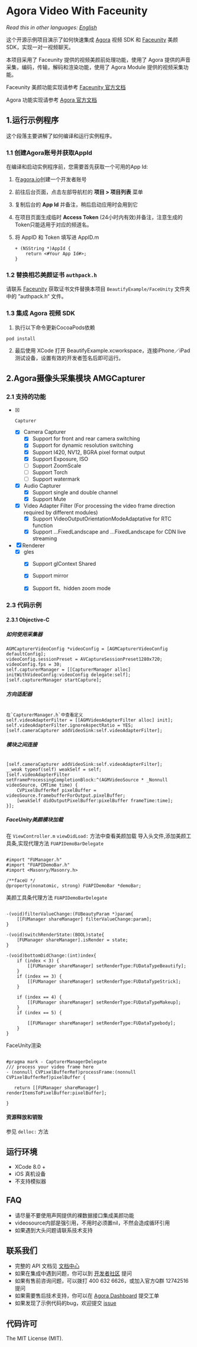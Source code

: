 # Agora Video With Faceunity

*Read this in other languages: [English](README.md)*

这个开源示例项目演示了如何快速集成 [Agora](www.agora.io) 视频 SDK 和 [Faceunity](http://www.faceunity.com) 美颜 SDK，实现一对一视频聊天。

本项目采用了 Faceunity 提供的视频美颜前处理功能，使用了 Agora 提供的声音采集，编码，传输，解码和渲染功能，使用了 Agora Module 提供的视频采集功能。

Faceunity 美颜功能实现请参考 [Faceunity 官方文档](http://www.faceunity.com/docs_develop/#/markdown/integrate/introduction)

Agora 功能实现请参考 [Agora 官方文档](https://docs.agora.io/cn/Interactive%20Broadcast/API%20Reference/oc/docs/headers/Agora-Objective-C-API-Overview.html)

## 1.运行示例程序

这个段落主要讲解了如何编译和运行实例程序。

### 1.1 创建Agora账号并获取AppId

在编译和启动实例程序前，您需要首先获取一个可用的App Id:

1. 在[agora.io](https://dashboard.agora.io/signin/)创建一个开发者账号
2. 前往后台页面，点击左部导航栏的 **项目 > 项目列表** 菜单
3. 复制后台的 **App Id** 并备注，稍后启动应用时会用到它
4. 在项目页面生成临时 **Access Token** (24小时内有效)并备注，注意生成的Token只能适用于对应的频道名。

5. 将 AppID 和 Token 填写进 AppID.m

    ```
    + (NSString *)AppId {
        return <#Your App Id#>;
    }
    ```

### 1.2 替换相芯美颜证书 `authpack.h`
请联系 [Faceunity](http://www.faceunity.com) 获取证书文件替换本项目 `BeautifyExample/FaceUnity` 文件夹中的 ”authpack.h“ 文件。

### 1.3 集成 Agora 视频 SDK

1. 执行以下命令更新CocoaPods依赖

```
pod install
```
  
2. 最后使用 XCode 打开 BeautifyExample.xcworkspace，连接iPhone／iPad 测试设备，设置有效的开发者签名后即可运行。



## 2.Agora摄像头采集模块 AMGCapturer
### 2.1 支持的功能
- [x]     Capturer
    - [x] Camera Capturer
        - [x] Support for front and rear camera switching
        - [x] Support for dynamic resolution switching
        - [x] Support I420, NV12, BGRA pixel format output
        - [x] Support Exposure, ISO
        - [ ] Support ZoomScale
        - [ ] Support Torch
        - [ ] Support watermark
    - [x] Audio Capturer
        - [x] Support single and double channel
        - [x] Support Mute
    - [x]  Video Adapter Filter (For processing the video frame direction required by different modules)
        - [x] Support VideoOutputOrientationModeAdaptative for RTC function
        - [x] Support ...FixedLandscape and ...FixedLandscape for CDN live streaming
- [x] Renderer
    - [x] gles
        - [x] Support glContext Shared
        - [x] Support mirror
        - [x] Support fit、hidden zoom mode



### 2.3 代码示例 

#### 2.3.1 Objective-C
##### 如何使用采集器

```objc
AGMCapturerVideoConfig *videoConfig = [AGMCapturerVideoConfig defaultConfig];
videoConfig.sessionPreset = AVCaptureSessionPreset1280x720;
videoConfig.fps = 30;
self.capturerManager = [[CapturerManager alloc] initWithVideoConfig:videoConfig delegate:self];
[self.capturerManager startCapture];
```

##### 方向适配器

```objc

在`CapturerManager.h`中查看定义
self.videoAdapterFilter = [[AGMVideoAdapterFilter alloc] init];
self.videoAdapterFilter.ignoreAspectRatio = YES;
[self.cameraCapturer addVideoSink:self.videoAdapterFilter];

```


##### 模块之间连接

```objc

[self.cameraCapturer addVideoSink:self.videoAdapterFilter];
__weak typeof(self) weakSelf = self;
[self.videoAdapterFilter setFrameProcessingCompletionBlock:^(AGMVideoSource * _Nonnull videoSource, CMTime time) {
    CVPixelBufferRef pixelBuffer = videoSource.framebufferForOutput.pixelBuffer;
    [weakSelf didOutputPixelBuffer:pixelBuffer frameTime:time];
}];

```

##### FaceUnity美颜模块加载

在 `ViewController.m` `viewDidLoad:` 方法中查看美颜加载
导入头文件,添加美颜工具条,实现代理方法 `FUAPIDemoBarDelegate`

```objc

#import "FUManager.h"
#import "FUAPIDemoBar.h"
#import <Masonry/Masonry.h>

/**faceU */
@property(nonatomic, strong) FUAPIDemoBar *demoBar;

```

美颜工具条代理方法 `FUAPIDemoBarDelegate`

```objc

-(void)filterValueChange:(FUBeautyParam *)param{
    [[FUManager shareManager] filterValueChange:param];
}

-(void)switchRenderState:(BOOL)state{
    [FUManager shareManager].isRender = state;
}

-(void)bottomDidChange:(int)index{
    if (index < 3) {
        [[FUManager shareManager] setRenderType:FUDataTypeBeautify];
    }
    if (index == 3) {
        [[FUManager shareManager] setRenderType:FUDataTypeStrick];
    }
    
    if (index == 4) {
        [[FUManager shareManager] setRenderType:FUDataTypeMakeup];
    }
    if (index == 5) {
        
        [[FUManager shareManager] setRenderType:FUDataTypebody];
    }
}

```

FaceUnity渲染

```objc

#pragma mark - CapturerManagerDelegate
/// process your video frame here
- (nonnull CVPixelBufferRef)processFrame:(nonnull CVPixelBufferRef)pixelBuffer {
    
   return [[FUManager shareManager] renderItemsToPixelBuffer:pixelBuffer];
    
}

```

#### 资源释放和销毁

参见 `delloc:` 方法


## 运行环境
* XCode 8.0 +
* iOS 真机设备
* 不支持模拟器

## FAQ
- 请尽量不要使用声网提供的裸数据接口集成美颜功能
- videosource内部是强引用，不用时必须置nil，不然会造成循环引用
- 如果遇到大头问题请联系技术支持

## 联系我们

- 完整的 API 文档见 [文档中心](https://docs.agora.io/cn/)
- 如果在集成中遇到问题，你可以到 [开发者社区](https://dev.agora.io/cn/) 提问
- 如果有售前咨询问题，可以拨打 400 632 6626，或加入官方Q群 12742516 提问
- 如果需要售后技术支持，你可以在 [Agora Dashboard](https://dashboard.agora.io) 提交工单
- 如果发现了示例代码的bug，欢迎提交 [issue](https://github.com/AgoraIO/Agora-Video-With-FaceUnity-iOS/issues)

## 代码许可

The MIT License (MIT).


